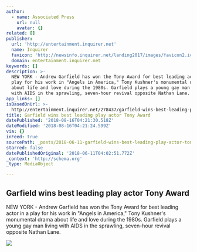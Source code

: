 ```yaml
---
author:
  - name: Associated Press
    url: null
    avatar: {}
related: []
publisher:
  url: 'http://entertainment.inquirer.net'
  name: Inquirer
  favicon: 'http://newsinfo.inquirer.net/landing2017/images/favicon2.ico'
  domain: entertainment.inquirer.net
keywords: []
description: >-
  NEW YORK - Andrew Garfield has won the Tony Award for best leading actor in a
  play for his work in "Angels in America," Tony Kushner's monumental drama
  about life and love during the 1980s. Garfield plays a young gay man living
  with AIDS in the sprawling, seven-hour revival opposite Nathan Lane.
app_links: []
isBasedOnUrl: >-
  http://entertainment.inquirer.net/278437/garfield-wins-best-leading-play-actor-tony-award
title: Garfield wins best leading play actor Tony Award
datePublished: '2018-08-16T04:21:30.518Z'
dateModified: '2018-08-16T04:21:24.599Z'
via: {}
inFeed: true
sourcePath: _posts/2018-06-11-garfield-wins-best-leading-play-actor-tony-award.md
starred: false
datePublishedOriginal: '2018-06-11T04:02:51.772Z'
_context: 'http://schema.org'
_type: MediaObject

---
```

<article style=""><h1>Garfield wins best leading play actor Tony Award</h1><p>NEW YORK - Andrew Garfield has won the Tony Award for best leading actor in a play for his work in "Angels in America," Tony Kushner's monumental drama about life and love during the 1980s. Garfield plays a young gay man living with AIDS in the sprawling, seven-hour revival opposite Nathan Lane.</p><img src="http://entertainment.inquirer.net/wp-content/blogs.dir/6/files/2018/06/Andrew-Garfield_Tony-Award_AP-620x426.jpg" /></article>